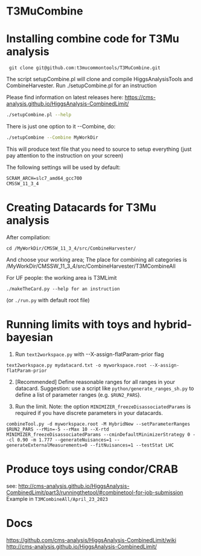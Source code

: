 # T3MuCombine

# Installing combine code for T3Mu analysis
```
 git clone git@github.com:t3mucommontools/T3MuCombine.git
``` 

The script setupCombine.pl will clone and compile HiggsAnalysisTools and CombineHarvester. 
Run ./setupCombine.pl  for an instruction

Please find information on latest releases here: https://cms-analysis.github.io/HiggsAnalysis-CombinedLimit/

```sh 
./setupCombine.pl --help
```

There is just one option to it --Combine, do:

```sh
./setupCombine --Combine MyWorkDir
```
This will produce text file that you need to source to setup everything (just pay attention to the instruction on your screen)


The following settings will be used by default:

    SCRAM_ARCH=slc7_amd64_gcc700
    CMSSW_11_3_4


# Creating Datacards for T3Mu analysis
After compilation:
```
cd /MyWorkDir/CMSSW_11_3_4/src/CombineHarvester/
```
And choose your working area; The place for combining all categories is /MyWorkDir/CMSSW_11_3_4/src/CombineHarvester/T3MCombineAll



For UF people: the working area is T3MLimit
```
./makeTheCard.py --help for an instruction 
```

(or ```./run.py```  with default root file)



# Running limits with toys and hybrid-bayesian

1) Run ```text2workspace.py``` with --X-assign-flatParam-prior flag 

```ssh
text2workspace.py mydatacard.txt -o myworkspace.root --X-assign-flatParam-prior
```

2) [Recommended] Define reasonable ranges for all ranges in your datacard. Suggestion: use a script like ```python/generate_ranges_sh.py``` to define a list of parameter ranges (e.g. ```$RUN2_PARS```).

3) Run the limit. Note: the option ```MINIMIZER_freezeDisassociatedParams``` is required if you have discrete parameters in your datacards.

```ssh
combineTool.py -d myworkspace.root -M HybridNew --setParameterRanges $RUN2_PARS --rMin=-5 --rMax 10 --X-rtd MINIMIZER_freezeDisassociatedParams --cminDefaultMinimizerStrategy 0 --cl 0.90 -m 1.777 --generateNuisances=1 --generateExternalMeasurements=0 --fitNuisances=1 --testStat LHC
```

# Produce toys using condor/CRAB
see: http://cms-analysis.github.io/HiggsAnalysis-CombinedLimit/part3/runningthetool/#combinetool-for-job-submission
Example in ```T3MCombineAll/April_23_2023```


# Docs
https://github.com/cms-analysis/HiggsAnalysis-CombinedLimit/wiki
http://cms-analysis.github.io/HiggsAnalysis-CombinedLimit/


